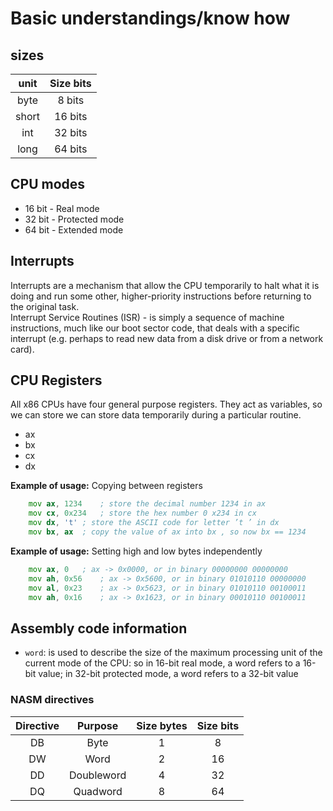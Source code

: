# Basic understandings/know how

## sizes

| unit  | Size bits |
| :---: | :-------: |
| byte  |  8 bits   |
| short |  16 bits  |
|  int  |  32 bits  |
| long  |  64 bits  |


## CPU modes
- 16 bit - Real mode
- 32 bit - Protected mode
- 64 bit - Extended mode

## Interrupts
Interrupts are a mechanism that allow the CPU temporarily to halt what it is doing and run some other, higher-priority instructions before returning to the original task.\
Interrupt Service Routines (ISR) - is simply a sequence of machine instructions, much like our boot sector code, that deals with a specific interrupt (e.g. perhaps to read new data from a disk drive or from a network card).

## CPU Registers
All x86 CPUs have four general purpose registers. They act as variables, so we can store we can store data temporarily during a particular routine.
- ax
- bx
- cx
- dx

**Example of usage:** Copying between registers
```asm
	mov ax, 1234	; store the decimal number 1234 in ax
	mov cx, 0x234	; store the hex number 0 x234 in cx
	mov dx, 't'	; store the ASCII code for letter ’t ’ in dx
	mov bx, ax	; copy the value of ax into bx , so now bx == 1234
```
**Example of usage:** Setting high and low bytes independently
```asm
	mov ax, 0	; ax -> 0x0000, or in binary 00000000 00000000
	mov ah, 0x56	; ax -> 0x5600, or in binary 01010110 00000000
	mov al, 0x23	; ax -> 0x5623, or in binary 01010110 00100011
	mov ah, 0x16	; ax -> 0x1623, or in binary 00010110 00100011
```

## Assembly code information
- `word`: is used to describe the size of the maximum processing unit of the current mode of the CPU: so in 16-bit real mode, a word refers to a 16-bit value; in 32-bit protected mode, a word refers to a 32-bit value

### NASM directives
| Directive |  Purpose   | Size bytes | Size bits |
| :-------: | :--------: | :--------: | :-------: |
|    DB     |    Byte    |     1      |     8     |
|    DW     |    Word    |     2      |    16     |
|    DD     | Doubleword |     4      |    32     |
|    DQ     |  Quadword  |     8      |    64     |
